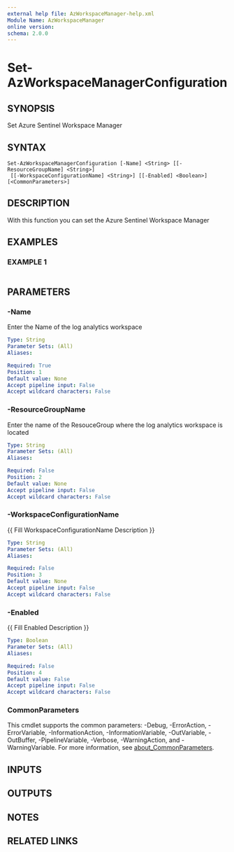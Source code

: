 ```yaml
---
external help file: AzWorkspaceManager-help.xml
Module Name: AzWorkspaceManager
online version:
schema: 2.0.0
---
```


# Set-AzWorkspaceManagerConfiguration

## SYNOPSIS
Set Azure Sentinel Workspace Manager

## SYNTAX

```
Set-AzWorkspaceManagerConfiguration [-Name] <String> [[-ResourceGroupName] <String>]
 [[-WorkspaceConfigurationName] <String>] [[-Enabled] <Boolean>] [<CommonParameters>]
```

## DESCRIPTION
With this function you can set the Azure Sentinel Workspace Manager

## EXAMPLES

### EXAMPLE 1
```

```

## PARAMETERS

### -Name
Enter the Name of the log analytics workspace

```yaml
Type: String
Parameter Sets: (All)
Aliases:

Required: True
Position: 1
Default value: None
Accept pipeline input: False
Accept wildcard characters: False
```

### -ResourceGroupName
Enter the name of the ResouceGroup where the log analytics workspace is located

```yaml
Type: String
Parameter Sets: (All)
Aliases:

Required: False
Position: 2
Default value: None
Accept pipeline input: False
Accept wildcard characters: False
```

### -WorkspaceConfigurationName
{{ Fill WorkspaceConfigurationName Description }}

```yaml
Type: String
Parameter Sets: (All)
Aliases:

Required: False
Position: 3
Default value: None
Accept pipeline input: False
Accept wildcard characters: False
```

### -Enabled
{{ Fill Enabled Description }}

```yaml
Type: Boolean
Parameter Sets: (All)
Aliases:

Required: False
Position: 4
Default value: False
Accept pipeline input: False
Accept wildcard characters: False
```

### CommonParameters
This cmdlet supports the common parameters: -Debug, -ErrorAction, -ErrorVariable, -InformationAction, -InformationVariable, -OutVariable, -OutBuffer, -PipelineVariable, -Verbose, -WarningAction, and -WarningVariable. For more information, see [about_CommonParameters](http://go.microsoft.com/fwlink/?LinkID=113216).

## INPUTS

## OUTPUTS

## NOTES

## RELATED LINKS
